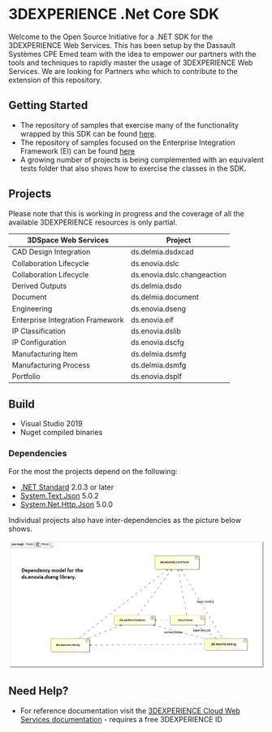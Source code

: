 # 3DEXPERIENCE .Net Core SDK 
Welcome to the Open Source Initiative for a .NET SDK for the 3DEXPERIENCE Web Services. This has been setup by the Dassault Systèmes CPE Emed team with the idea to empower our partners with the tools and techniques to rapidly master the usage of 3DEXPERIENCE Web Services. We are looking for Partners who which to contribute to the extension of this repository.


## Getting Started
 - The repository of samples that exercise many of the functionality wrapped by this SDK can be found [here](https://github.com/3ds-cpe-emed/3dxws-dotnet-samples).
 - The repository of samples focused on the Enterprise Integration Framework (EI) can be found [here](https://github.com/3ds-cpe-emed/3dxws.dotnet.event.samples)
 - A growing number of projects is being complemented with an equivalent tests folder that also shows how to exercise the classes in the SDK.

## Projects

Please note that this is working in progress and the coverage of all the available 3DEXPERIENCE resources is only partial.

| 3DSpace Web Services | Project |
| ------------ | ------- |
| CAD Design Integration | ds.delmia.dsdxcad |
| Collaboration Lifecycle | ds.enovia.dslc |
| Collaboration Lifecycle | ds.enovia.dslc.changeaction |
| Derived Outputs| ds.delmia.dsdo |
| Document| ds.delmia.document |
| Engineering | ds.enovia.dseng |
| Enterprise Integration Framework | ds.enovia.eif |
| IP Classification | ds.enovia.dslib |
| IP Configuration | ds.enovia.dscfg |
| Manufacturing Item | ds.delmia.dsmfg |
| Manufacturing Process | ds.delmia.dsmfg |
| Portfolio | ds.enovia.dsplf |

## Build
- Visual Studio 2019
- Nuget compiled binaries

### Dependencies

For the most the projects depend on the following:

- [.NET Standard](https://www.nuget.org/packages/NETStandard.Library) 2.0.3 or later
- [System.Text.Json](https://www.nuget.org/packages/System.Text.Json)  5.0.2
- [System.Net.Http.Json](https://www.nuget.org/packages/System.Net.Http.Json) 5.0.0

Individual projects also have inter-dependencies as the picture below shows.

![Dependency model for the ds.enovia.dseng library!](/docs/media/ds.enovia.dseng.dependencies.png)


## Need Help?
- For reference documentation visit the [3DEXPERIENCE Cloud Web Services documentation](https://media.3ds.com/support/documentation/developer/Cloud/en/DSDoc.htm?show=CAAiamREST/CAATciamRESTToc.htm) - requires a free 3DEXPERIENCE ID
